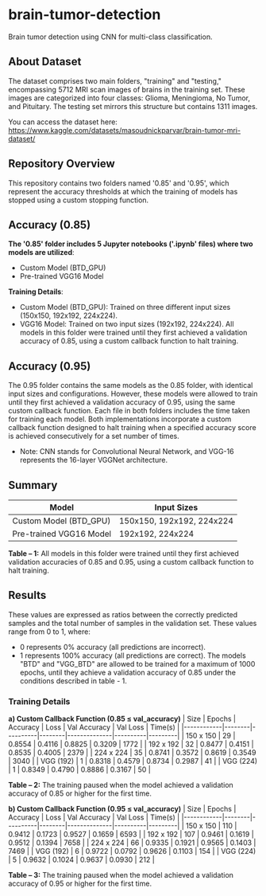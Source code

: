 # brain-tumor-detection
Brain tumor detection using CNN for multi-class classification.

## About Dataset
The dataset comprises two main folders, "training" and "testing," encompassing 5712 MRI scan images of brains in the training set. These images are categorized into four classes: Glioma, Meningioma, No Tumor, and Pituitary. The testing set mirrors this structure but contains 1311 images.

You can access the dataset here: https://www.kaggle.com/datasets/masoudnickparvar/brain-tumor-mri-dataset/

## Repository Overview
This repository contains two folders named '0.85' and '0.95', which represent the accuracy thresholds at which the training of models has stopped using a custom stopping function.

## Accuracy (0.85)
**The '0.85' folder includes 5 Jupyter notebooks ('.ipynb' files) where two models are utilized**:
 - Custom Model (BTD_GPU)
 - Pre-trained VGG16 Model

**Training Details**:
 - Custom Model (BTD_GPU): Trained on three different input sizes (150x150, 192x192, 224x224).
 - VGG16 Model: Trained on two input sizes (192x192, 224x224).
All models in this folder were trained until they first achieved a validation accuracy of 0.85, using a custom callback function to halt training.

## Accuracy (0.95)
The 0.95 folder contains the same models as the 0.85 folder, with identical input sizes and configurations. However, these models were allowed to train until they first achieved a validation accuracy of 0.95, using the same custom callback function.
Each file in both folders includes the time taken for training each model.
Both implementations incorporate a custom callback function designed to halt training when a specified accuracy score is achieved consecutively for a set number of times.
 - Note: CNN stands for Convolutional Neural Network, and VGG-16 represents the 16-layer VGGNet architecture.

## Summary
| Model                   | Input Sizes               |
|-------------------------|---------------------------|
| Custom Model (BTD_GPU)  | 150x150, 192x192, 224x224 |
| Pre-trained VGG16 Model | 192x192, 224x224          |

**Table – 1:** All models in this folder were trained until they first achieved validation accuracies of 0.85 and 0.95, using a custom callback function to halt training.

## Results
These values are expressed as ratios between the correctly predicted samples and the total number of samples in the validation set. These values range from 0 to 1, where:
- 0 represents 0% accuracy (all predictions are incorrect).
- 1 represents 100% accuracy (all predictions are correct).
The models "BTD" and "VGG_BTD" are allowed to be trained for a maximum of 1000 epochs, until they achieve a validation accuracy of 0.85 under the conditions described in table - 1.

### Training Details
**a) Custom Callback Function (0.85 ≤ val_accuracy)**
| Size       | Epochs | Accuracy | Loss   | Val Accuracy | Val Loss | Time(s) |
|------------|--------|----------|--------|--------------|----------|---------|
| 150 x 150  | 29     | 0.8554   | 0.4116 | 0.8825       | 0.3209   | 1772    |
| 192 x 192  | 32     | 0.8477   | 0.4151 | 0.8535       | 0.4005   | 2379    |
| 224 x 224  | 35     | 0.8741   | 0.3572 | 0.8619       | 0.3549   | 3040    |
| VGG (192)  | 1      | 0.8318   | 0.4579 | 0.8734       | 0.2987   | 41      |
| VGG (224)  | 1      | 0.8349   | 0.4790 | 0.8886       | 0.3167   | 50      |

**Table – 2:** The training paused when the model achieved a validation accuracy of 0.85 or higher for the first time.

**b) Custom Callback Function (0.95 ≤ val_accuracy)**
| Size       | Epochs | Accuracy | Loss   | Val Accuracy | Val Loss | Time(s) |
|------------|--------|----------|--------|--------------|----------|---------|
| 150 x 150  | 110    | 0.9412   | 0.1723 | 0.9527       | 0.1659   | 6593    |
| 192 x 192  | 107    | 0.9461   | 0.1619 | 0.9512       | 0.1394   | 7658    |
| 224 x 224  | 66     | 0.9335   | 0.1921 | 0.9565       | 0.1403   | 7469    |
| VGG (192)  | 6      | 0.9722   | 0.0792 | 0.9626       | 0.1103   | 154     |
| VGG (224)  | 5      | 0.9632   | 0.1024 | 0.9637       | 0.0930   | 212     |

**Table – 3:** The training paused when the model achieved a validation accuracy of 0.95 or higher for the first time.
